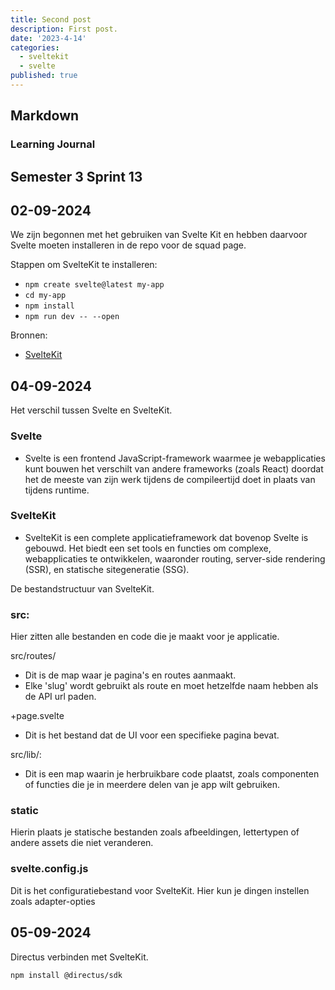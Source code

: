 ```yaml
---
title: Second post
description: First post.
date: '2023-4-14'
categories:
  - sveltekit
  - svelte
published: true
---
```


## Markdown

### Learning Journal
## Semester 3 Sprint 13

## 02-09-2024
We zijn begonnen met het gebruiken van Svelte Kit en hebben daarvoor Svelte moeten installeren in de repo voor de squad page.

Stappen om SvelteKit te installeren:
- ```npm create svelte@latest my-app```
- ```cd my-app```
- ```npm install```
- ```npm run dev -- --open```

Bronnen:
- [SvelteKit](https://kit.svelte.dev/)

## 04-09-2024
Het verschil tussen Svelte en SvelteKit.

### Svelte
- Svelte is een frontend JavaScript-framework waarmee je webapplicaties kunt bouwen
het verschilt van andere frameworks (zoals React) doordat het de meeste van zijn werk tijdens
de compileertijd doet in plaats van tijdens runtime.

### SvelteKit
- SvelteKit is een complete applicatieframework dat bovenop Svelte is gebouwd.
Het biedt een set tools en functies om complexe, webapplicaties te ontwikkelen,
waaronder routing, server-side rendering (SSR), en statische sitegeneratie (SSG).

De bestandstructuur van SvelteKit.

### src:
Hier zitten alle bestanden en code die je maakt voor je applicatie.

src/routes/
- Dit is de map waar je pagina's en routes aanmaakt.
- Elke 'slug' wordt gebruikt als route en moet hetzelfde naam hebben als de API url paden.

+page.svelte
- Dit is het bestand dat de UI voor een specifieke pagina bevat.

src/lib/:
- Dit is een map waarin je herbruikbare code plaatst, zoals componenten of functies die je in meerdere delen van je app wilt gebruiken.

### static
Hierin plaats je statische bestanden zoals afbeeldingen, lettertypen of andere assets die niet veranderen.

### svelte.config.js
Dit is het configuratiebestand voor SvelteKit. Hier kun je dingen instellen zoals adapter-opties

## 05-09-2024
Directus verbinden met SvelteKit.

```npm install @directus/sdk```
